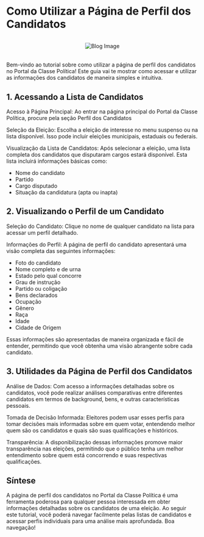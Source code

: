 # Como Utilizar a Página de Perfil dos Candidatos

<div style="max-height: 400px; max-width: 100%; overflow: hidden; display: flex; justify-content: center; align-items: center; border-radius: 10px; margin-bottom: 32px; margin-top: 32px">
  <img src="/img/blog/urna.png" alt="Blog Image" style="max-height: 100%; max-width: 100%; object-fit: contain;">
</div>

Bem-vindo ao tutorial sobre como utilizar a página de perfil dos candidatos no Portal da Classe Política! Este guia vai te mostrar como acessar e utilizar as informações dos candidatos de maneira simples e intuitiva.

## 1. Acessando a Lista de Candidatos

Acesso à Página Principal: Ao entrar na página principal do Portal da Classe Política, procure pela seção Perfil dos Candidatos

Seleção da Eleição: Escolha a eleição de interesse no menu suspenso ou na lista disponível. Isso pode incluir eleições municipais, estaduais ou federais.

Visualização da Lista de Candidatos: Após selecionar a eleição, uma lista completa dos candidatos que disputaram cargos estará disponível. Esta lista incluirá informações básicas como:

- Nome do candidato
- Partido
- Cargo disputado
- Situação da candidatura (apta ou inapta)

## 2. Visualizando o Perfil de um Candidato

Seleção do Candidato: Clique no nome de qualquer candidato na lista para acessar um perfil detalhado.

Informações do Perfil: A página de perfil do candidato apresentará uma visão completa das seguintes informações:

- Foto do candidato
- Nome completo e de urna
- Estado pelo qual concorre
- Grau de instrução
- Partido ou coligação
- Bens declarados
- Ocupação
- Gênero
- Raça
- Idade
- Cidade de Origem

Essas informações são apresentadas de maneira organizada e fácil de entender, permitindo que você obtenha uma visão abrangente sobre cada candidato.

## 3. Utilidades da Página de Perfil dos Candidatos

Análise de Dados: Com acesso a informações detalhadas sobre os candidatos, você pode realizar análises comparativas entre diferentes candidatos em termos de background, bens, e outras características pessoais.

Tomada de Decisão Informada: Eleitores podem usar esses perfis para tomar decisões mais informadas sobre em quem votar, entendendo melhor quem são os candidatos e quais são suas qualificações e históricos.

Transparência: A disponibilização dessas informações promove maior transparência nas eleições, permitindo que o público tenha um melhor entendimento sobre quem está concorrendo e suas respectivas qualificações.

## Síntese

A página de perfil dos candidatos no Portal da Classe Política é uma ferramenta poderosa para qualquer pessoa interessada em obter informações detalhadas sobre os candidatos de uma eleição. Ao seguir este tutorial, você poderá navegar facilmente pelas listas de candidatos e acessar perfis individuais para uma análise mais aprofundada. Boa navegação!